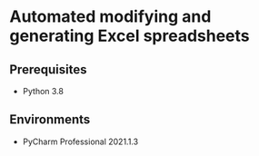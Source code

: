 # Automated modifying and generating Excel spreadsheets

## Prerequisites
* Python 3.8

## Environments
* PyCharm Professional 2021.1.3
